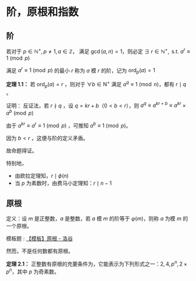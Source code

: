 # 阶，原根和指数

## 阶

若对于 $p\in \mathbb{N}^{+}, p\neq 1, a\in \mathbb{Z}，$ 满足 $\gcd(a, n) = 1$，则必定 $\exists~r\in \mathbb{N}^{+}, \text{ s.t. } a^r\equiv 1\pmod p$

满足 $a^r\equiv 1\pmod p$ 的最小 $r$ 称为 $a$ 模 $r$ 的阶，记为 $\mathrm{ord}_p(a)=1$

**定理 $1.1：$** 若 $\mathrm{ord}_{p}(a)=r$ ，则对于 $\forall b\in \mathrm{N}^{+}$ 满足 $a^q\equiv 1\pmod n$，都有 $r\mid q$ 。

证明：
反证法，若 $r\nmid q$ ，设 $q=kr+b$（$0<b<r$），则 $a^q\equiv a^{kr+b}\equiv a^{kr}\times a^b\pmod p$

由于 $a^{kr}\equiv a^r\equiv 1\pmod p$ ，可推知 $a^b\equiv 1\pmod p$。

因为 $b < r$ ，这便与阶的定义矛盾。

故命题得证。

特别地，

- 由欧拉定理知，$r\mid \phi(n)$
- 当 $p$  为素数时，由费马小定理知：$r\mid n-1$



## 原根

定义：设 $m$ 是正整数，$a$ 是整数，若 $a$ 模 $m$ 的阶等于 $\varphi(m)$，则称 $a$ 为模  $m$ 的一个原根。

模板题 : [【模板】原根 - 洛谷](https://www.luogu.com.cn/problem/P6091)

然而，不是任何数都有原根。

**定理 $2.1$：** 正整数有原根的充要条件为，它能表示为下列形式之一：$2,4,p^n,2\times p^n$，其中 $p$ 为奇素数。
